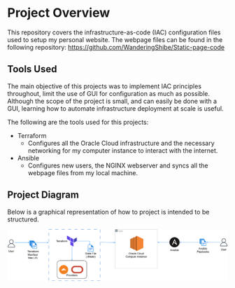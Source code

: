 # Project Overview
This repository covers the infrastructure-as-code (IAC) configuration files used to setup my personal website.  The webpage files can be found in the following repository: https://github.com/WanderingShibe/Static-page-code

## Tools Used

The main objective of this projects was to implement IAC principles throughout, limit the use of GUI for configuration as much as possible. Although the scope of the project is small, and can easily be done with a GUI, learning how to automate infrastructure deployment at scale is useful. 

The following are the tools used for this projects:

- Terraform
	- Configures all the Oracle Cloud infrastructure and the necessary networking for my computer instance to interact with the internet.
- Ansible
	- Configures new users, the NGINX webserver and syncs all the webpage files from my local machine.

## Project Diagram
Below is a graphical representation of how to project is intended to be structured.


![Website Deployment](images/Website_Deployment.png)